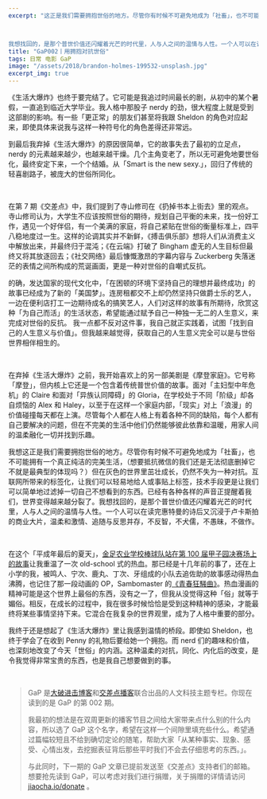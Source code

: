 ```yaml
---
excerpt: "这正是我们需要拥抱世俗的地方。尽管你有时候不可避免地成为「社畜」，也不可能拥有一个真正纯洁的完美生活，但在灰色的世界里茁壮成长，仍然不失为一种对抗。



我想找回的，是那个普世价值还闪耀着光芒的时代里，人与人之间的温情与人性。一个人可以在读完惠特曼的诗后又沉浸于卢卡斯拍的商业大片，温柔和激情、追随与反思并存，不反智，不犬儒，不愚昧，不做作。"
title: "GaP002丨用拥抱对抗世俗"
tags: 日常 电影 GaP
image: "/assets/2018/brandon-holmes-199532-unsplash.jpg"
excerpt_img: true
---
```


《生活大爆炸》也终于要完结了。它可能是我追过时间最长的剧，从初中的某个暑假，一直追到临近大学毕业。我人格中那股子 nerdy 的劲，很大程度上就是受到这部剧的影响。有一些「更正常」的朋友们甚至将我跟 Sheldon 的角色对应起来，即使具体来说我与这样一种符号化的角色差得还非常远。

到最后我弃掉《生活大爆炸》的原因很简单，它的故事失去了最初的立足点，nerdy 的元素越来越少，也越来越干燥。几个主角变老了，所以无可避免地要世俗化，最终安定下来，一个个结婚。从「Smart is the new sexy.」，回归了传统的轻喜剧路子，被庞大的世俗所同化。

<br>

在第 7 期《交差点》中，我们提到了寺山修司在《扔掉书本上街去》里的观点。寺山修司认为，大学生不应该按照世俗的期待，规划自己平衡的未来，找一份好工作，遇见一个好伴侣，有一个美满的家庭，将自己紧贴在世俗的衡量标准上，四平八稳地度过一生。这样的论调其实并不新鲜，《搏击俱乐部》想将人们从消费主义中解放出来，并最终归于混沌；《在云端》打破了 Bingham 虚无的人生目标但最终又将其放逐回去；《社交网络》最后慷慨激昂的字幕内容与 Zuckerberg 失落迷茫的表情之间所构成的荒诞画面，更是一种对世俗的自嘲式反抗。

的确，发达国家的现代文化中，「在困顿的环境下坚持自己的理想并最终成功」的故事已经成为了新的「美国梦」。连房租都交不上却仍然坚持只做爵士乐的艺人，一边在便利店打工一边期待成名的搞笑艺人，人们对这样的故事有所期待，欣赏这种「为自己而活」的生活状态，希望能通过赋予自己一种独一无二的人生意义，来完成对世俗的反抗。
我一点都不反对这件事，我自己就正实践着，试图「找到自己的人生意义与价值」。但我越来越觉得，获取自己的人生意义完全可以是与世俗世界相伴相生的。

<br>

在弃掉《生活大爆炸》之前，我开始喜欢上的另一部美剧是《摩登家庭》。它号称「摩登」，但内核上它还是一个包含着传统普世价值的故事。面对「主妇型中年危机」的 Claire 和面对「异族认同障碍」的 Gloria，在学校处于不同「阶级」却各自烦恼的 Alex 和 Haley，以至于在这样一个家庭内部，「现实」对上「浪漫」的价值碰撞每天都在上演。尽管每个人都在人格上有着各种不同的缺陷，每个人都有自己要解决的问题，但在不完美的生活中他们仍然能够彼此依靠和温暖，用家人间的温柔融化一切并找到乐趣。

我想这正是我们需要拥抱世俗的地方。尽管你有时候不可避免地成为「社畜」，也不可能拥有一个真正纯洁的完美生活，（想要抵抗微信的我们还是无法彻底删掉它不就是最典型的体现吗？）但在灰色的世界里茁壮成长，仍然不失为一种对抗。互联网所带来的标签化，让我们可以轻易地给人或事贴上标签，技术手段更是让我们可以简单地过滤掉一切自己不想看到的东西。已经有各种各样的声音正提醒着我们，世界变得越来越分裂了。我想找回的，是那个普世价值还闪耀着光芒的时代里，人与人之间的温情与人性。一个人可以在读完惠特曼的诗后又沉浸于卢卡斯拍的商业大片，温柔和激情、追随与反思并存，不反智，不犬儒，不愚昧，不做作。

<br>

在这个「平成年最后的夏天」，[金足农业学校棒球队站在第 100 届甲子园决赛场上的故事](https://www.zhihu.com/question/291254008/answer/474580947)让我重温了一次 old-school 式的热血。那已经是十几年前的事了，还在上小学的我，被鸣人、宁次、鹿丸、丁次、牙组成的小队去追佐助的故事感动得热血沸腾，也记住了那一段动画的 OP，Sambomaster 的[《青春狂騒曲》](https://itunes.apple.com/us/album/seishun-kyousoukyoku/1059149210?i=1059149467)。热血漫画的精神可能是这个世界上最俗的东西，没有之一了，但我从没觉得这种「俗」就等于媚俗。相反，在成长的过程中，我在很多时候恰恰是受到这种精神的感染，才能最终将某些事情坚持下来。它混合在我复杂的世界观里，成为了人格中重要的部分。

我终于还是想起了《生活大爆炸》里让我感到温情的桥段。即使如 Sheldon，也终于学会了在收到 Penny 的礼物后要给她一个拥抱。而 nerd 们的趣味和价值，也深刻地改变了今天「世俗」的内涵。这种温柔的对抗，同化、内化后的改变，是令我觉得非常宝贵的东西，也是我自己想要做到的事。

<br>

> GaP 是[大破进击博客](https://jesor.me/about)和[交差点播客](https://jiaocha.io/about)联合出品的人文科技主题专栏。你现在读到的是 GaP 的第 002 期。
>
>我最初的想法是在双周更新的播客节目之间给大家带来点什么别的什么内容，所以选了 GaP 这个名字，希望在这样一个间隙里填充些什么。希望通过篇幅较短且不给到确切定论的随笔，帮助大家「从某种事实、现象、感受、心情出发，去挖掘表征背后那些平时我们不会去仔细思考的东西。」。
>
>与此同时，下一期的 GaP 文章已提前发送至《交差点》支持者们的邮箱。想要抢先读到 GaP，可以考虑对我们进行捐赠，关于捐赠的详情请访问 [jiaocha.io/donate](https://jiaocha.io/donate) 。